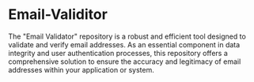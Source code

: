 # Email-Validitor
The "Email Validator" repository is a robust and efficient tool designed to validate and verify email addresses. As an essential component in data integrity and user authentication processes, this repository offers a comprehensive solution to ensure the accuracy and legitimacy of email addresses within your application or system.
